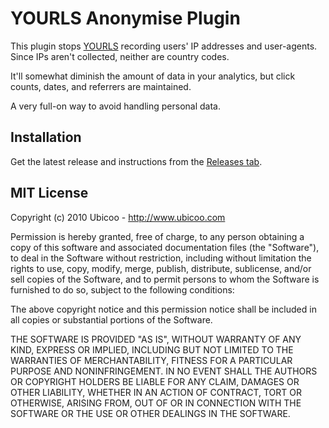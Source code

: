 # YOURLS Anonymise Plugin
This plugin stops [YOURLS](http://yourls.org) recording users' IP addresses and user-agents. Since IPs aren't collected, neither are country codes.

It'll somewhat diminish the amount of data in your analytics, but click counts, dates, and referrers are maintained.

A very full-on way to avoid handling personal data.

## Installation
Get the latest release and instructions from the [Releases tab](https://github.com/wlabarron/yourls-anonymise/releases).

## MIT License
Copyright (c) 2010 Ubicoo - http://www.ubicoo.com

Permission is hereby granted, free of charge, to any person obtaining a copy
of this software and associated documentation files (the "Software"), to deal
in the Software without restriction, including without limitation the rights
to use, copy, modify, merge, publish, distribute, sublicense, and/or sell
copies of the Software, and to permit persons to whom the Software is
furnished to do so, subject to the following conditions:

The above copyright notice and this permission notice shall be included in
all copies or substantial portions of the Software.

THE SOFTWARE IS PROVIDED "AS IS", WITHOUT WARRANTY OF ANY KIND, EXPRESS OR
IMPLIED, INCLUDING BUT NOT LIMITED TO THE WARRANTIES OF MERCHANTABILITY,
FITNESS FOR A PARTICULAR PURPOSE AND NONINFRINGEMENT. IN NO EVENT SHALL THE
AUTHORS OR COPYRIGHT HOLDERS BE LIABLE FOR ANY CLAIM, DAMAGES OR OTHER
LIABILITY, WHETHER IN AN ACTION OF CONTRACT, TORT OR OTHERWISE, ARISING FROM,
OUT OF OR IN CONNECTION WITH THE SOFTWARE OR THE USE OR OTHER DEALINGS IN
THE SOFTWARE.
